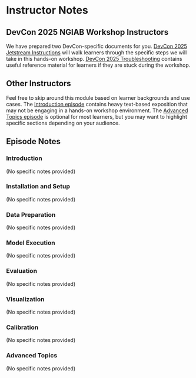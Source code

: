 # Instructor Notes

## DevCon 2025 NGIAB Workshop Instructors

We have prepared two DevCon-specific documents for you. [DevCon 2025 Jetstream Instructions](https://docs.ciroh.org/training-NGIAB-101/training-NGIAB-101/devcon25js.html) will walk learners through the specific steps we will take in this hands-on workshop. [DevCon 2025 Troubleshooting](https://docs.ciroh.org/training-NGIAB-101/training-NGIAB-101/troubleshooting.html) contains useful reference material for learners if they are stuck during the workshop.

## Other Instructors

Feel free to skip around this module based on learner backgrounds and use cases. The [Introduction episode](https://docs.ciroh.org/training-NGIAB-101/training-NGIAB-101/introduction.html) contains heavy text-based exposition that may not be engaging in a hands-on workshop environment. The [Advanced Topics episode](https://docs.ciroh.org/training-NGIAB-101/training-NGIAB-101/advanced-topics.html) is optional for most learners, but you may want to highlight specific sections depending on your audience.

## Episode Notes

### Introduction
(No specific notes provided)

### Installation and Setup
(No specific notes provided)

### Data Preparation
(No specific notes provided)

### Model Execution
(No specific notes provided)

### Evaluation
(No specific notes provided)

### Visualization
(No specific notes provided)

### Calibration
(No specific notes provided)

### Advanced Topics
(No specific notes provided)